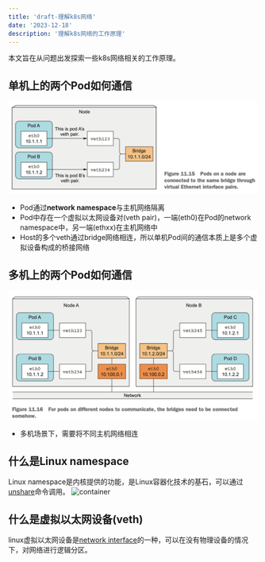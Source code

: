 ```yaml
---
title: 'draft-理解k8s网络'
date: '2023-12-18'
description: '理解k8s网络的工作原理'
---
```

本文旨在从问题出发探索一些k8s网络相关的工作原理。

## 单机上的两个Pod如何通信

![network_in_node.png](/images/understand_the_kubernetes_network/network_in_node.png)

* Pod通过**network namespace**与主机网络隔离
* Pod中存在一个虚拟以太网设备对(veth pair)，一端(eth0)在Pod的network namespace中，另一端(ethxx)在主机网络中
* Host的多个veth通过bridge网络相连，所以单机Pod间的通信本质上是多个虚拟设备构成的桥接网络

## 多机上的两个Pod如何通信

![network_cross_node.png](/images/understand_the_kubernetes_network/network_cross_node.png)

* 多机场景下，需要将不同主机网络相连

## 什么是Linux namespace

Linux namespace是内核提供的功能，是Linux容器化技术的基石，可以通过[unshare](https://man7.org/linux/man-pages/man1/unshare.1.html)命令调用。
![container](https://i0.wp.com/theboreddev.com/wp-content/uploads/2023/02/linux-container.png?w=451&ssl=1)

## 什么是虚拟以太网设备(veth)

linux虚拟以太网设备是[network interface](https://oldwiki.archive.openwrt.org/doc/networking/network.interfaces)的一种，可以在没有物理设备的情况下，对网络进行逻辑分区。

